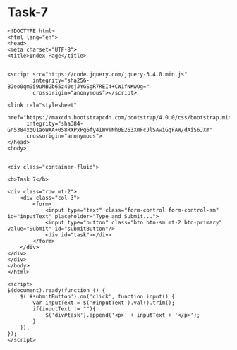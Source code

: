 # Task-7

    <!DOCTYPE html>
    <html lang="en">
    <head>
    <meta charset="UTF-8">
    <title>Index Page</title>


    <script src="https://code.jquery.com/jquery-3.4.0.min.js"
            integrity="sha256-BJeo0qm959uMBGb65z40ejJYGSgR7REI4+CW1fNKwOg="
            crossorigin="anonymous"></script>

    <link rel="stylesheet"
          href="https://maxcdn.bootstrapcdn.com/bootstrap/4.0.0/css/bootstrap.min.css"
          integrity="sha384-Gn5384xqQ1aoWXA+058RXPxPg6fy4IWvTNh0E263XmFcJlSAwiGgFAW/dAiS6JXm"
          crossorigin="anonymous">
    </head>
    <body>


    <div class="container-fluid">
    
    <b>Task 7</b>

    <div class="row mt-2">
        <div class="col-3">
            <form>
                <input type="text" class="form-control form-control-sm" id="inputText" placeholder="Type and Submit...">
                <input type="button" class="btn btn-sm mt-2 btn-primary" value="Submit" id="submitButton"/>
                <div id="task"></div>
            </form>
        </div>
    </div>
    </div>
    </body>
    </html>

    <script>
    $(document).ready(function () {
        $('#submitButton').on('click', function input() {
            var inputText = $('#inputText').val().trim();
            if(inputText != ""){
                $('div#task').append('<p>' + inputText + '</p>');
            }
        });
    });
    </script>
